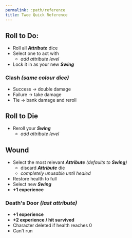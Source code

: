 ```yaml
---
permalink: :path/reference
title: Twee Quick Reference
---
```


## Roll to Do:
- Roll all ***Attribute*** dice
- Select one to act with
	- *add attribute level*
- Lock it in as your new ***Swing***

### Clash *(same colour dice)*
- Success -> double damage
- Failure -> take damage
- Tie -> bank damage and reroll

## Roll to Die
- Reroll your ***Swing***
	- *add attribute level*

## Wound
- Select the most relevant ***Attribute*** *(defaults to **Swing**)*
	- discard ***Attribute*** die
	- *completely unusable until healed*
- Restore health to full
- Select new ***Swing***
- **+1 experience**

### Death's Door *(last attribute)*
- **+1 experience**
- **+2 experience / hit survived**
- Character deleted if health reaches 0
- Can't run